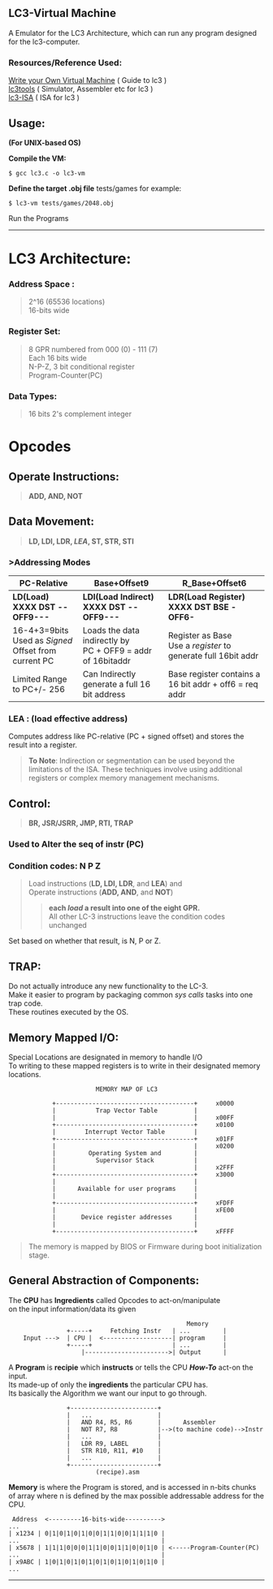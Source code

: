 ## LC3-Virtual Machine

A Emulator for the LC3 Architecture, which can run any program designed for the 
lc3-computer.

### Resources/Reference Used:

[Write your Own Virtual Machine](https://www.jmeiners.com/lc3-vm/) ( Guide to lc3 )  
[lc3tools](https://highered.mheducation.com/sites/0072467509/student_view0/lc-3_simulator.html) ( Simulator, Assembler etc for lc3 )  
[lc3-ISA](https://www.jmeiners.com/lc3-vm/supplies/lc3-isa.pdf) ( ISA for lc3 )  

## Usage:

**(For UNIX-based OS)**

**Compile the VM:**

```
$ gcc lc3.c -o lc3-vm
```

**Define the target .obj file**
	tests/games for example:

```
$ lc3-vm tests/games/2048.obj
```

Run the Programs

-----

# LC3 Architecture:

### Address Space : 

> 2^16 (65536 locations)  
> 16-bits wide  

### Register Set: 

> 8 GPR numbered from 000 (0) - 111 (7)  
> Each 16 bits wide  
> N-P-Z, 3 bit conditional register  
> Program-Counter(PC)  

### Data Types: 

> 16 bits 2's complement integer

# Opcodes

## Operate Instructions: 

> **ADD, AND, NOT**

## Data Movement: 

 > **LD, LDI, LDR, *LEA*, ST, STR, STI**  

### >Addressing Modes

| PC-Relative                                               | Base+Offset9                                                 | R_Base+Offset6                                               |
| --------------------------------------------------------- | ------------------------------------------------------------ | ------------------------------------------------------------ |
| **LD(Load)<br />XXXX DST --OFF9---**                      | **LDI(Load Indirect)<br />XXXX DST --OFF9---**               | **LDR(Load Register)<br />XXXX DST BSE -OFF6-**              |
| 16-4+3=9bits<br />Used as *Signed* Offset from current PC | Loads the data indirectly by <br />PC + OFF9 = addr of 16bitaddr | Register as Base<br />Use a *register* to generate full 16bit addr |
| Limited Range to PC+/- 256                                | Can Indirectly generate a full 16 bit address                | Base register contains a 16 bit addr + off6 = req addr       |

### LEA : (load effective address)  

Computes address like PC-relative (PC + signed offset) and stores the result into a register.

> **To Note**: Indirection or segmentation can be used beyond the limitations of the ISA.   These techniques involve using additional registers or complex memory management mechanisms.

## Control: 

 > **BR, JSR/JSRR, JMP, RTI, TRAP**

### **Used to Alter the seq of instr (PC)**

### Condition codes: N P Z

> Load instructions (**LD, LDI, LDR**, and **LEA**) and   
> Operate instructions (**ADD, AND**, and **NOT**)   
>
> > **each *load* a result into one of the eight GPR.**  
> > All other LC-3 instructions leave the condition codes unchanged

Set based on whether that result, is N, P or Z.


## TRAP:

Do not actually introduce any new functionality to the LC-3.  
Make it easier to program by packaging common *sys calls* tasks into one trap code.  
These routines executed by the OS.

## Memory Mapped I/O:

Special Locations are designated in memory to handle I/O  
To writing to these mapped registers is to write in their designated memory locations.

```assembly
                        MEMORY MAP OF LC3

            +--------------------------------------+	 x0000
            |           Trap Vector Table          |     
            |                               	   |     x00FF
            +--------------------------------------+	 x0100
            |        Interrupt Vector Table        |
            +--------------------------------------+	 x01FF
            |          							   |	 x0200
            |		  Operating System and	       |
            |		    Supervisor Stack           |
            |                                      |	 x2FFF
            +--------------------------------------+	 x3000
            |                                      |
            |      Available for user programs     |
            |                                      |
            +--------------------------------------+	 xFDFF
            |                                      |	 xFE00
            |       Device register addresses      |
            |                                      |
            +--------------------------------------+	 xFFFF

```

> The memory is mapped by BIOS or Firmware during boot initialization stage.

## General Abstraction of Components:

The **CPU** has **Ingredients** called Opcodes to act-on/manipulate  
on the input information/data its given

```assembly
								   				 Memory  
                +-----+		Fetching Instr   | ...		   |  
   	Input --->  | CPU |  <-------------------| program	   |  
                +-----+		  				 | ...		   |  
                    |----------------------->| Output	   |  
```

A **Program** is **recipie** which **instructs** or tells the CPU ***How-To*** act-on the input.  
Its made-up of only the **ingredients** the particular CPU has.  
Its basically the Algorithm we want our input to go through.  

```assembly
                +------------------------+
                |   ...      			 |
                |   AND R4, R5, R6       |		Assembler
                |   NOT R7, R8 			 |-->(to machine code)-->Instr
                |	...					 |
                |   LDR R9, LABEL        |
                |   STR R10, R11, #10 	 |
                |	...					 |
                +------------------------+
						(recipe).asm
```

**Memory** is where the Program is stored, and is accessed in n-bits chunks of array where n    is defined by the max possible addressable address for the CPU.

```assembly
 Address  <---------16-bits-wide---------->
...
| x1234 | 0|1|0|1|0|1|0|0|1|1|0|0|1|1|1|0 |
...					   				      |
| x5678 | 1|1|1|0|0|0|1|1|0|0|1|1|0|0|1|0 | <-----Program-Counter(PC)
...                        				  |
| x9ABC | 1|0|1|0|1|0|1|0|1|0|1|0|1|0|1|0 |
...
```

----


